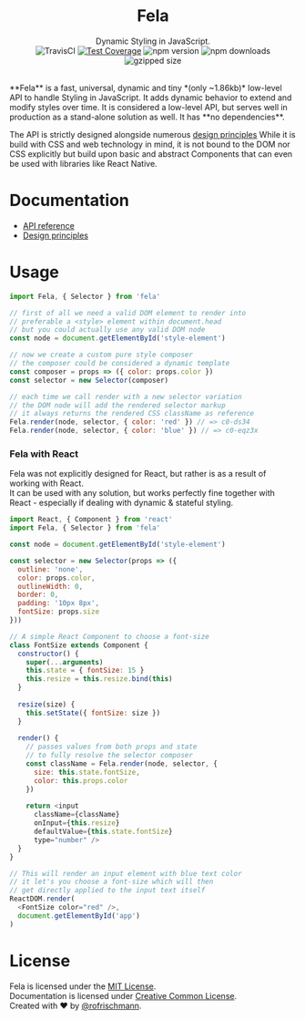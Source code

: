 <h1 align="center">Fela</h1>
<p align="center">
Dynamic Styling in JavaScript.
<br>
<img alt="TravisCI" src="https://travis-ci.org/rofrischmann/fela.svg?branch=develop">
<a href="https://codeclimate.com/github/rofrischmann/fela/coverage"><img alt="Test Coverage" src="https://codeclimate.com/github/rofrischmann/fela/badges/coverage.svg"></a>
<img alt="npm version" src="https://badge.fury.io/js/fela.svg">
<img alt="npm downloads" src="https://img.shields.io/npm/dm/fela.svg">
<img alt="gzipped size" src="https://img.shields.io/badge/gzipped-~1.86kb-brightgreen.svg">
</p>
<br>
**Fela** is a fast, universal, dynamic and tiny *(only ~1.86kb)* low-level API to handle Styling in JavaScript. It adds dynamic behavior to extend and modify styles over time. It is considered a low-level API, but serves well in production as a stand-alone solution as well. It has **no dependencies**.

The API is strictly designed alongside numerous [design principles](docs/Principles.md)
While it is build with CSS and web technology in mind, it is not bound to the DOM nor CSS explicitly but build upon basic and abstract Components that can even be used with libraries like React Native.<br>

# Documentation
* [API reference](docs/API.md)
* [Design principles](docs/Principles.md)

# Usage
```javascript
import Fela, { Selector } from 'fela'

// first of all we need a valid DOM element to render into
// preferable a <style> element within document.head
// but you could actually use any valid DOM node
const node = document.getElementById('style-element')

// now we create a custom pure style composer
// the composer could be considered a dynamic template
const composer = props => ({ color: props.color })
const selector = new Selector(composer)

// each time we call render with a new selector variation
// the DOM node will add the rendered selector markup
// it always returns the rendered CSS className as reference
Fela.render(node, selector, { color: 'red' }) // => c0-ds34
Fela.render(node, selector, { color: 'blue' }) // => c0-eqz3x
```

### Fela with React
Fela was not explicitly designed for React, but rather is as a result of working with React.<br>
It can be used with any solution, but works perfectly fine together with React - especially if dealing with dynamic & stateful styling.

```javascript
import React, { Component } from 'react'
import Fela, { Selector } from 'fela'

const node = document.getElementById('style-element')

const selector = new Selector(props => ({
  outline: 'none',
  color: props.color,
  outlineWidth: 0,
  border: 0,
  padding: '10px 8px',
  fontSize: props.size
}))

// A simple React Component to choose a font-size
class FontSize extends Component {
  constructor() {
    super(...arguments)
    this.state = { fontSize: 15 }
    this.resize = this.resize.bind(this)
  }
  
  resize(size) {
    this.setState({ fontSize: size })
  }
  
  render() {
    // passes values from both props and state
    // to fully resolve the selector composer
    const className = Fela.render(node, selector, {
      size: this.state.fontSize,
      color: this.props.color
    }) 
    
    return <input 
      className={className}
      onInput={this.resize} 
      defaultValue={this.state.fontSize} 
      type="number" />
  }
}

// This will render an input element with blue text color
// it let's you choose a font-size which will then
// get directly applied to the input text itself
ReactDOM.render(
  <FontSize color="red" />, 
  document.getElementById('app')
)
```


# License
Fela is licensed under the [MIT License](http://opensource.org/licenses/MIT).<br>
Documentation is licensed under [Creative Common License](http://creativecommons.org/licenses/by/4.0/).<br>
Created with ♥ by [@rofrischmann](http://rofrischmann.de).
